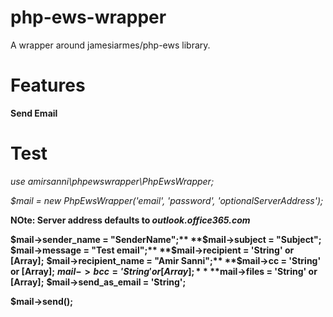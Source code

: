 # php-ews-wrapper
A wrapper around jamesiarmes/php-ews library.


# Features
**Send Email**


# Test
_use amirsanni\phpewswrapper\PhpEwsWrapper;_

_$mail = new PhpEwsWrapper('email', 'password', 'optionalServerAddress');_

**NOte: Server address defaults to _outlook.office365.com_**

**$mail->sender_name = "SenderName";**
**$mail->subject = "Subject";**
**$mail->message = "Test email";**
**$mail->recipient = 'String' or [Array];**
**$mail->recipient_name = "Amir Sanni";**
**$mail->cc = 'String' or [Array];**
**$mail->bcc = 'String' or [Array];**
**$mail->files = 'String' or [Array];**
**$mail->send_as_email = 'String';**

**$mail->send();**